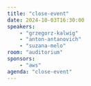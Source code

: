 ```yaml
---
title: "close-event"
date: 2024-10-03T16:30:00
speakers:
    - "grzegorz-kalwig"
    - "anton-antanovich"
    - "suzana-melo"
room: "auditorium"
sponsors: 
    - "aws"
agenda: "close-event"
---
```


